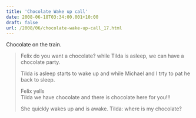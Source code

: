 ```yaml
---
title: 'Chocolate Wake up call'
date: 2008-06-18T03:34:00.001+10:00
draft: false
url: /2008/06/chocolate-wake-up-call_17.html
---
```


Chocolate on the train.  

> Felix do you want a chocolate? while Tilda is asleep, we can have a chocolate party.  
>   
> Tilda is asleep starts to wake up and while Michael and I trty to pat he back to sleep.  
>   
> Felix yells  
> Tilda we have chocolate and there is chocolate here for you!!!  
>   
> She quickly wakes up and is awake. Tilda: where is my chocolate?